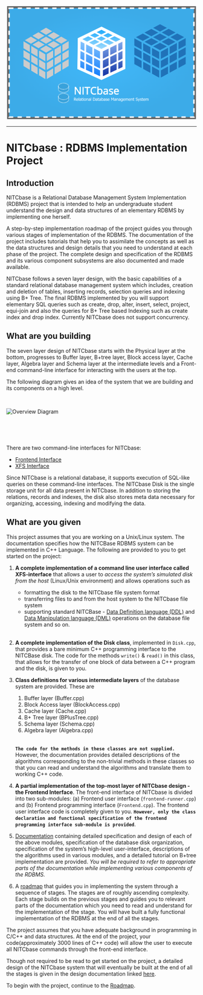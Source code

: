 ![Nitcbase Intro Pic](../../static/img/FrontBannerLogo.png)

---

# NITCbase : RDBMS Implementation Project

## Introduction

NITCbase is a Relational Database Management System Implementation (RDBMS) project that is intended to help an undergraduate student understand the design and data structures of an elementary RDBMS by implementing one herself.

A step-by-step implementation roadmap of the project guides you through various stages of implementation of the RDBMS. The documentation of the project includes tutorials that help you to assimilate the concepts as well as the data structures and design details that you need to understand at each phase of the project. The complete design and specification of the RDBMS and its various component subsystems are also documented and made available.

NITCbase follows a seven layer design, with the basic capabilities of a standard relational database management system which includes, creation and deletion of tables, inserting records, selection queries and indexing using B+ Tree. The final RDBMS implemented by you will support elementary SQL queries such as create, drop, alter, insert, select, project, equi-join and also the queries for B+ Tree based Indexing such as create index and drop index. Currently NITCbase does not support concurrency.

## What are you building

The seven layer design of NITCbase starts with the Physical layer at the bottom, progresses to Buffer layer, B+tree layer, Block access layer, Cache layer, Algebra layer and Schema layer at the intermediate levels and a Front-end command-line interface for interacting with the users at the top.

The following diagram gives an idea of the system that we are building and its components on a high level.

<br/>

![Overview Diagram](../../static/img/HomepageFigure.png)

<br/><br/><br/>

There are two command-line interfaces for NITCbase:

- [Frontend Interface](/docs/Design/Frontend)
- [XFS Interface](/docs/Misc/XFS%20Interface/introduction)

Since NITCbase is a relational database, it supports execution of SQL-like queries on these command-line interfaces. The NITCbase Disk is the single storage unit for all data present in NITCbase. In addition to storing the relations, records and indexes, the disk also stores meta data necessary for organizing, accessing, indexing and modifying the data.

## What are you given

This project assumes that you are working on a Unix/Linux system. The documentation specifies how the NITCBase RDBMS system can be implemented in C++ Language.
The following are provided to you to get started on the project:

1. **A complete implementation of a command line user interface called XFS-interface** that allows a user to _access the system’s simulated disk from the host_ (Linux/Unix environment) and allows operations such as

   - formatting the disk to the NITCbase file system format
   - transferring files to and from the host system to the NITCbase file system
   - supporting standard NITCBase - [Data Definition language (DDL)](/docs/NITCbase_Commands#data-definition-language-commands) and [Data Manipulation language (DML)](/docs/NITCbase_Commands#data-manipulation-language-commands) operations on the database file system and so on.

   <br/>

2. **A complete implementation of the Disk class**, implemented in `Disk.cpp`, that provides a bare minimum C++ programming interface to the NITCBase disk. The code for the methods `write()` & `read()` in this class, that allows for the transfer of one block of data between a C++ program and the disk, is given to you.

3. **Class definitions for various intermediate layers** of the database system are provided. These are

   1. Buffer layer (Buffer.cpp)
   2. Block Access layer (BlockAccess.cpp)
   3. Cache layer (Cache.cpp)
   4. B+ Tree layer (BPlusTree.cpp)
   5. Schema layer (Schema.cpp)
   6. Algebra layer (Algebra.cpp)<br/><br/>

   **`The code for the methods in these classes are not supplied.`** However, the documentation provides detailed descriptions of the algorithms corresponding to the non-trivial methods in these classes so that you can read and understand the algorithms and translate them to working C++ code.

4. **A partial implementation of the top-most layer of NITCbase design - the Frontend Interface**. The front-end interface of NITCbase is divided into two sub-modules: (a) Frontend user interface (`frontend-runner.cpp`) and (b) Frontend programming interface (`Frontend.cpp`). The frontend user interface code is completely given to you. **`However, only the class declaration and functional specification of the frontend programming interface sub-module is provided`**.

5. [Documentation](/docs/Design/Architecture) containing detailed specification and design of each of the above modules, specification of the database disk organization, specification of the system’s high-level user-interface, descriptions of the algorithms used in various modules, and a detailed tutorial on B+tree implementation are provided. _You will be required to refer to appropriate parts of the documentation while implementing various components of the RDBMS._

6. A [roadmap](/docs/Roadmap/Introduction) that guides you in implementing the system through a sequence of stages. The stages are of roughly ascending complexity. Each stage builds on the previous stages and guides you to relevant parts of the documentation which you need to read and understand for the implementation of the stage. You will have built a fully functional implementation of the RDBMS at the end of all the stages.

The project assumes that you have adequate background in programming in C/C++ and data structures.
At the end of the project, your code(approximately 3000 lines of C++ code) will allow the user to execute all NITCbase commands through the front-end interface.

Though not required to be read to get started on the project, a detailed design of the NITCbase system that will eventually be built at the end of all the stages is given in the design documentation linked [here](/docs/Design/Architecture).

To begin with the project, continue to the [Roadmap](/docs/Roadmap/Introduction).
